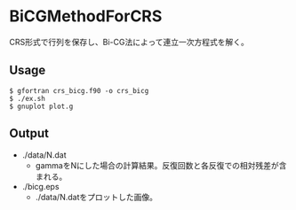 # BiCGMethodForCRS

CRS形式で行列を保存し、Bi-CG法によって連立一次方程式を解く。

## Usage

```
$ gfortran crs_bicg.f90 -o crs_bicg
$ ./ex.sh
$ gnuplot plot.g
```

## Output
- ./data/N.dat
    - gammaをNにした場合の計算結果。反復回数と各反復での相対残差が含まれる。
- ./bicg.eps
    - ./data/N.datをプロットした画像。
